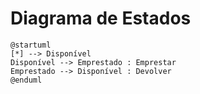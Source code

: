 # Diagrama de Estados

```plantuml
@startuml
[*] --> Disponível
Disponível --> Emprestado : Emprestar
Emprestado --> Disponível : Devolver
@enduml
